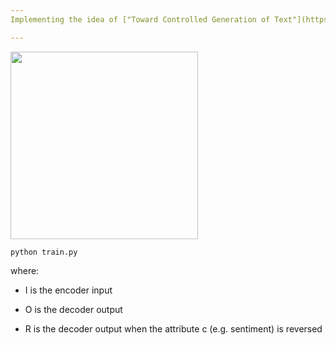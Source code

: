 ```yaml
---
Implementing the idea of ["Toward Controlled Generation of Text"](https://arxiv.org/abs/1703.00955)

---
```

<img src="https://github.com/zhedongzheng/finch/blob/master/assets/control-vae.png" height='300'>

``` python train.py ```

where:
* I is the encoder input

* O is the decoder output

* R is the decoder output when the attribute c (e.g. sentiment) is reversed
